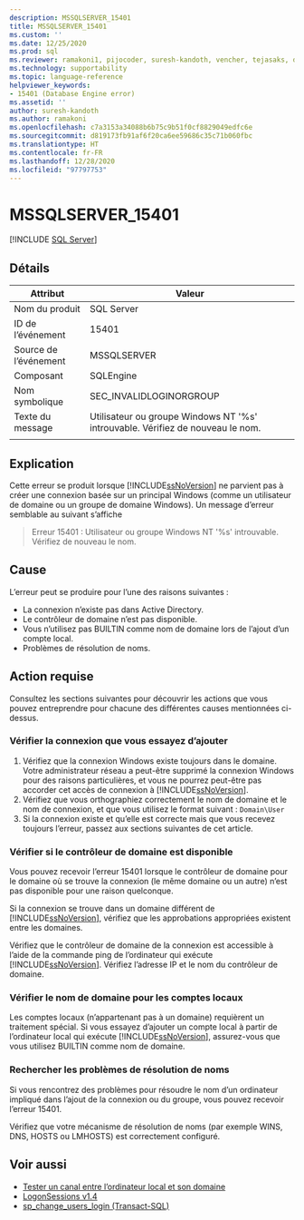 ```yaml
---
description: MSSQLSERVER_15401
title: MSSQLSERVER_15401
ms.custom: ''
ms.date: 12/25/2020
ms.prod: sql
ms.reviewer: ramakoni1, pijocoder, suresh-kandoth, vencher, tejasaks, docast
ms.technology: supportability
ms.topic: language-reference
helpviewer_keywords:
- 15401 (Database Engine error)
ms.assetid: ''
author: suresh-kandoth
ms.author: ramakoni
ms.openlocfilehash: c7a3153a34088b6b75c9b51f0cf8829049edfc6e
ms.sourcegitcommit: d819173fb91af6f20ca6ee59686c35c71b060fbc
ms.translationtype: HT
ms.contentlocale: fr-FR
ms.lasthandoff: 12/28/2020
ms.locfileid: "97797753"
---
```

# <a name="mssqlserver_15401"></a>MSSQLSERVER_15401
 [!INCLUDE [SQL Server](../../includes/applies-to-version/sqlserver.md)]

## <a name="details"></a>Détails

|Attribut|Valeur|
|---|---|
|Nom du produit|SQL Server|
|ID de l’événement|15401|
|Source de l’événement|MSSQLSERVER|
|Composant|SQLEngine|
|Nom symbolique|SEC_INVALIDLOGINORGROUP|
|Texte du message|Utilisateur ou groupe Windows NT '%s' introuvable. Vérifiez de nouveau le nom.|
||

## <a name="explanation"></a>Explication

Cette erreur se produit lorsque [!INCLUDE[ssNoVersion](../../includes/ssnoversion-md.md)] ne parvient pas à créer une connexion basée sur un principal Windows (comme un utilisateur de domaine ou un groupe de domaine Windows). Un message d’erreur semblable au suivant s’affiche

> Erreur 15401 : Utilisateur ou groupe Windows NT '%s' introuvable. Vérifiez de nouveau le nom.

## <a name="cause"></a>Cause

L’erreur peut se produire pour l’une des raisons suivantes :

- La connexion n’existe pas dans Active Directory.
- Le contrôleur de domaine n’est pas disponible.
- Vous n’utilisez pas BUILTIN comme nom de domaine lors de l’ajout d’un compte local.
- Problèmes de résolution de noms.

## <a name="user-action"></a>Action requise

Consultez les sections suivantes pour découvrir les actions que vous pouvez entreprendre pour chacune des différentes causes mentionnées ci-dessus.

### <a name="verify-the-login-you-are-trying-to-add"></a>Vérifier la connexion que vous essayez d’ajouter

1. Vérifiez que la connexion Windows existe toujours dans le domaine. Votre administrateur réseau a peut-être supprimé la connexion Windows pour des raisons particulières, et vous ne pourrez peut-être pas accorder cet accès de connexion à [!INCLUDE[ssNoVersion](../../includes/ssnoversion-md.md)].
1. Vérifiez que vous orthographiez correctement le nom de domaine et le nom de connexion, et que vous utilisez le format suivant : `Domain\User`
1. Si la connexion existe et qu’elle est correcte mais que vous recevez toujours l’erreur, passez aux sections suivantes de cet article.

### <a name="verify-if-the-domain-controller-is-available"></a>Vérifier si le contrôleur de domaine est disponible

Vous pouvez recevoir l’erreur 15401 lorsque le contrôleur de domaine pour le domaine où se trouve la connexion (le même domaine ou un autre) n’est pas disponible pour une raison quelconque.

Si la connexion se trouve dans un domaine différent de [!INCLUDE[ssNoVersion](../../includes/ssnoversion-md.md)], vérifiez que les approbations appropriées existent entre les domaines.

Vérifiez que le contrôleur de domaine de la connexion est accessible à l’aide de la commande ping de l’ordinateur qui exécute [!INCLUDE[ssNoVersion](../../includes/ssnoversion-md.md)]. Vérifiez l’adresse IP et le nom du contrôleur de domaine.

### <a name="verify-the-domain-name-for-local-accounts"></a>Vérifier le nom de domaine pour les comptes locaux

Les comptes locaux (n’appartenant pas à un domaine) requièrent un traitement spécial. Si vous essayez d’ajouter un compte local à partir de l’ordinateur local qui exécute [!INCLUDE[ssNoVersion](../../includes/ssnoversion-md.md)], assurez-vous que vous utilisez BUILTIN comme nom de domaine.

### <a name="check-for-name-resolution-issues"></a>Rechercher les problèmes de résolution de noms

Si vous rencontrez des problèmes pour résoudre le nom d’un ordinateur impliqué dans l’ajout de la connexion ou du groupe, vous pouvez recevoir l’erreur 15401.

Vérifiez que votre mécanisme de résolution de noms (par exemple WINS, DNS, HOSTS ou LMHOSTS) est correctement configuré.

## <a name="see-also"></a>Voir aussi

- [Tester un canal entre l’ordinateur local et son domaine](/powershell/module/microsoft.powershell.management/test-computersecurechannel#example-1--test-a-channel-between-the-local-computer-and-its-domain)
- [LogonSessions v1.4](/sysinternals/downloads/logonsessions)
- [sp_change_users_login (Transact-SQL)](/sql/relational-databases/system-stored-procedures/sp-change-users-login-transact-sql)
